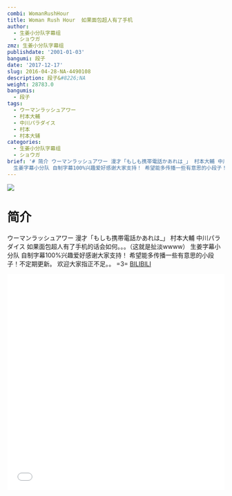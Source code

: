 ```yaml
---
combi: WomanRushHour
title: Woman Rush Hour  如果面包超人有了手机
author:
  - 生姜小分队字幕组
  - ショウガ
zmz: 生姜小分队字幕组
publishdate: '2001-01-03'
bangumi: 段子
date: '2017-12-17'
slug: 2016-04-28-NA-4490108
description: 段子&#8226;NA
weight: 28783.0
bangumis:
  - 段子
tags:
  - ウーマンラッシュアワー
  - 村本大輔
  - 中川パラダイス
  - 村本
  - 村本大辅
categories:
  - 生姜小分队字幕组
  - ショウガ
brief: '# 简介 ウーマンラッシュアワー 漫才「もしも携帯電話かあれは_」 村本大輔 中川パラダイス 如果面包超人有了手机的话会如何。。。（这就是扯淡wwww）
  生姜字幕小分队 自制字幕100%兴趣爱好感谢大家支持！ 希望能多传播一些有意思的小段子！不定期更新。 欢迎大家指正不足。。 =3='
---
```

![](https://i.imgur.com/6s3iXc5.png)
# 简介  
 ウーマンラッシュアワー
漫才「もしも携帯電話かあれは_」
村本大輔  中川パラダイス
如果面包超人有了手机的话会如何。。。（这就是扯淡wwww）
生姜字幕小分队  自制字幕100%兴趣爱好感谢大家支持！
希望能多传播一些有意思的小段子！不定期更新。
欢迎大家指正不足。。 =3=
  [BILIBILI](https://www.bilibili.com/video/av4490108/)

<div class="vcontainer">  <iframe class="video" src="//www.bilibili.com/blackboard/player.html?aid=4490108" width="100%" height="500" frameborder="0" allowfullscreen="allowfullscreen"></iframe></div>
